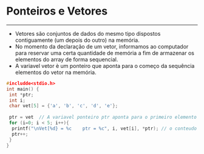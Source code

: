 # Ponteiros e Vetores
---
+ Vetores são conjuntos de dados do mesmo tipo dispostos contiguamente (um depois do outro) na memória.
+ No momento da declaração de um vetor, informamos ao computador para reservar uma certa quantidade de memória a fim de armazenar os elementos do array de forma sequencial. 
+ A variavel vetor è um ponteiro que aponta para o começo da sequência elementos do vetor na memória. 
``` C runnable
#includde<stdio.h>
int main() {
 int *ptr;
 int i;
 char vet[5] = {'a', 'b', 'c', 'd', 'e'};
 
 ptr = vet  // A variavel ponteiro ptr aponta para o primeiro elemento do vetor
 for (i=0; i < 5; i++){
  printf("\nVet[%d} = %c    ptr = %c", i, vet[i], *ptr); // o conteudo do vetor acessado pela variavel e pelo ponteiro
  ptr++;
 } 
}
````
